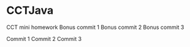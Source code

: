 # CCTJava
CCT mini homework
Bonus commit 1
Bonus commit 2
Bonus commit 3

Commit 1
Commit 2
Commit 3
